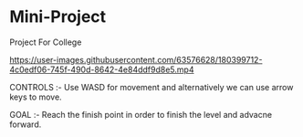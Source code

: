 # Mini-Project
 Project For College




https://user-images.githubusercontent.com/63576628/180399712-4c0edf06-745f-490d-8642-4e84ddf9d8e5.mp4



CONTROLS :- 
Use WASD for movement and alternatively we can use arrow keys to move.

GOAL :- 
Reach the finish point in order to finish the level and advacne forward.
